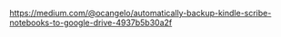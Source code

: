 https://medium.com/@ocangelo/automatically-backup-kindle-scribe-notebooks-to-google-drive-4937b5b30a2f
